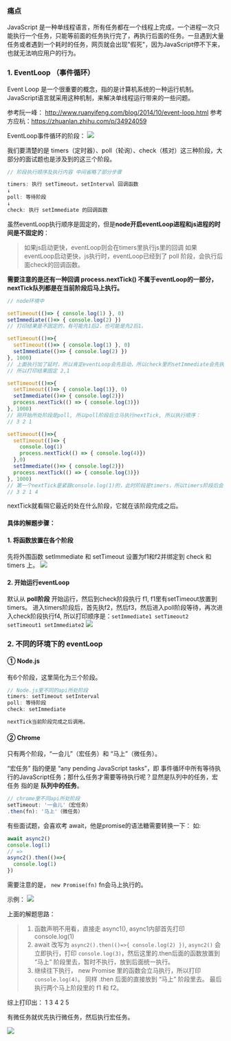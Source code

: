 ### 痛点
JavaScript 是一种单线程语言，所有任务都在一个线程上完成，一个进程一次只能执行一个任务，只能等前面的任务执行完了，再执行后面的任务。一旦遇到大量任务或者遇到一个耗时的任务，网页就会出现"假死"，因为JavaScript停不下来，也就无法响应用户的行为。

### 1. EventLoop （事件循环）
Event Loop 是一个很重要的概念，指的是计算机系统的一种运行机制。
JavaScript语言就采用这种机制，来解决单线程运行带来的一些问题。

参考阮一峰： http://www.ruanyifeng.com/blog/2014/10/event-loop.html
参考方应杭：https://zhuanlan.zhihu.com/p/34924059

EventLoop事件循环的阶段：
![](1eventLoop阶段.png)

我们要清楚的是 timers（定时器）、poll（轮询）、check（核对）这三种阶段，大部分的面试题也是涉及到的这三个阶段。

```js
// 阶段执行顺序及执行内容 中间省略了部分步骤

timers: 执行 setTimeout，setInterval 回调函数
↓
poll: 等待阶段
↓
check: 执行 setImmediate 的回调函数
```

虽然eventLoop执行顺序是固定的，但是**node开启eventLoop进程和js进程的时间是不固定的**：
> 如果js启动更快，eventLoop则会在timers里执行js里的回调
> 如果eventLoop启动更快，js执行时，eventLoop已经到了 poll 阶段，会执行后面check的回调函数。

**需要注意的是还有一种回调 process.nextTick() 不属于eventLoop的一部分，nextTick队列都是在当前阶段后马上执行。**

```js
// node环境中

setTimeout(()=> { console.log(1) }, 0)
setImmediate(()=> { console.log(2) })
// 打印结果是不固定的，有可能先1后2，也可能是先2后1。

setTimeout(()=>{
  setTimeout(()=> { console.log(1) }, 0)
  setImmediate(()=> { console.log(2) })
}, 1000)
// 上面执行加了延时，所以肯定eventLoop会先启动，所以check里的setImmediate会先执行
// 所以打印结果固定 2,1

setTimeout(()=>{
  setTimeout(()=> { console.log(1)}, 0)
  setImmediate(()=> { console.log(2)})
  process.nextTick(() => { console.log(3)})
}, 1000)
// 刚开始所处阶段是poll, 所以poll阶段后立马执行nextTick, 所以执行顺序：
// 3 2 1

setTimeout(()=>{
  setTimeout(()=> { 
    console.log(1)
    process.nextTick(() => { console.log(4)})
  },0)
  setImmediate(()=> { console.log(2)})
  process.nextTick(() => { console.log(3)})
}, 1000)
// 第一个nextTick是紧跟console.log(1)的，此时阶段是timers，所以timers阶段后会立马执行nextTick
// 3 2 1 4
```

nextTick就看隔它最近的处在什么阶段，它就在该阶段完成之后。

#### 具体的解题步骤：
#### 1. 将函数放置在各个阶段
先将外围函数 setImmediate 和 setTimeout 设置为f1和f2并绑定到 check 和 timers 上。
![](2eventLoop解题步骤.png)

#### 2. 开始运行eventLoop
默认从 **poll阶段** 开始运行，然后到check阶段执行 f1, f1里有setTimeout放置到timers。 进入timers阶段后，首先执f2，然后f3，然后进入poll阶段等待，再次进入check阶段执行f4,
所以打印顺序是：`setImmediate1 setTimeout2 setTimeout1 setImmediate2`
![](2eventLoop解题步骤2.png)


### 2. 不同的环境下的 eventLoop

#### ① Node.js
有6个阶段，这里简化为三个阶段。
```js
// Node.js里不同的api所处阶段
timers: setTimeout setInterval
poll: 等待阶段
check: setImmediate

nextTick当前阶段完成之后调用。
```

#### ② Chrome
只有两个阶段，“一会儿”（宏任务）和 “马上”（微任务）。

“宏任务” 指的便是 “any pending JavaScript tasks”，即 事件循环中所有等待执行的JavaScript任务；那什么任务才需要等待执行呢？显然是队列中的任务，宏任务 指的是 **队列中的任务**。

```js
// chrome里不同api所处阶段
setTimeout: '一会儿'（宏任务）
.then(fn): '马上'（微任务）
```

有些面试题，会喜欢考 await，他是promise的语法糖需要转换一下： 
如:
```js
await async2()
console.log(1)
// =>
async2().then(()=>{
  console.log(1)
})

 ```

需要注意的是， `new Promise(fn)` fn会马上执行的。

示例：
![](2eventLoop解题步骤3.png)

上面的解题思路：
> 1. 函数声明不用看，直接走 async1(), async1内部首先打印console.log(1)
> 2. await 改写为 `async2().then(()=>{ console.log(2) })`, `async2()` 会立即执行，打印 `console.log(3)`，然后这里的.then后面的函数放置到 “马上” 阶段里去，暂时不执行，放到后面统一执行。
> 3. 继续往下执行， new Promise 里的函数会立马执行，所以打印 `console.log(4)`。 同样 .then 后面的直接放到 “马上” 阶段里去。
> 最后执行两个马上阶段里的 f1 和 f2。

综上打印出： 1 3 4 2 5 

有微任务就优先执行微任务，然后执行宏任务。

![](2eventLoop解题步骤4.png)



